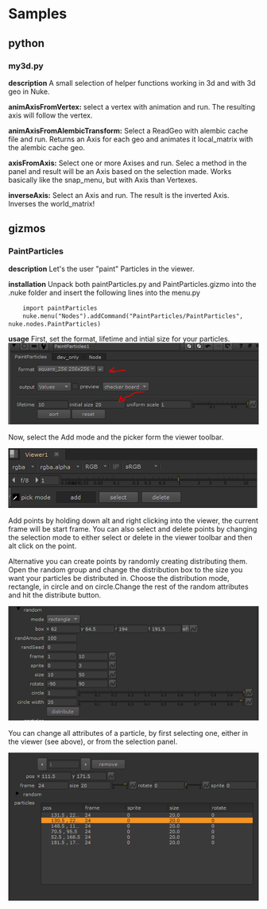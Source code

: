 # Samples

## python

### my3d.py

**description**
A small selection of helper functions working in 3d and with 3d geo in Nuke.

**animAxisFromVertex:**
select a vertex with animation and run. The resulting axis will follow the vertex.


**animAxisFromAlembicTransform:**
Select a ReadGeo with alembic cache file and run. Returns an Axis for each geo and animates it local_matrix with the alembic cache geo.


**axisFromAxis:**
Select one or more Axises and run. Selec a method in the panel and result will be an Axis based on the selection made. Works basically like the snap_menu, but with Axis than Vertexes.


**inverseAxis:**
Select an Axis and run. The result is the inverted Axis. Inverses the world_matrix!

## gizmos

### PaintParticles

**description**
Let's the user "paint" Particles in the viewer.

**installation**
Unpack both paintParticles.py and PaintParticles.gizmo into the .nuke folder and insert the following lines into the menu.py
        
        import paintParticles
        nuke.menu("Nodes").addCommand("PaintParticles/PaintParticles", nuke.nodes.PaintParticles)

**usage**
First, set the format, lifetime and intial size for your particles.
![image](src/img/pp01.png)

Now, select the Add mode and the picker form the viewer toolbar.

![image](https://github.com/pitvfx/samples/blob/d36881f35811016ee4ea21e64f993fac8a1c5699/src/img/pp02.PNG)

Add points by holding down alt and right clicking into the viewer, the current frame will be start frame.
You can also select and delete points by changing the selection mode to either select or delete in the viewer toolbar and then alt click on the point. 

Alternative you can create points by randomly creating distributing them.
Open the random group and change the distribution box to the size you want your particles be distributed in. Choose the distribution mode, rectangle, in circle and on circle.Change the rest of the random attributes and hit the distribute button.

![image](https://github.com/pitvfx/samples/blob/d36881f35811016ee4ea21e64f993fac8a1c5699/src/img/pp04.PNG)

You can change all attributes of a particle, by first selecting one, either in the viewer (see above), or from the selection panel.

![image](https://github.com/pitvfx/samples/blob/d36881f35811016ee4ea21e64f993fac8a1c5699/src/img/pp03.PNG)
